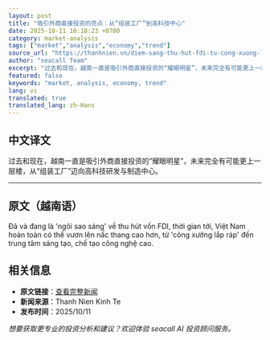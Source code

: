 ```yaml
---
layout: post
title: "吸引外商直接投资的亮点：从“组装工厂”到高科技中心"
date: 2025-10-11 16:18:23 +0700
category: market-analysis
tags: ["market","analysis","economy","trend"]
source_url: "https://thanhnien.vn/diem-sang-thu-hut-fdi-tu-cong-xuong-lap-rap-den-trung-tam-cong-nghe-cao-185251011162837418.htm"
author: "seacall Team"
excerpt: "过去和现在，越南一直是吸引外商直接投资的“耀眼明星”，未来完全有可能更上一层楼，从“组装工厂”迈向高科技研发与制造中心。..."
featured: false
keywords: "market, analysis, economy, trend"
lang: vi
translated: true
translated_lang: zh-Hans
---
```


## 中文译文

过去和现在，越南一直是吸引外商直接投资的“耀眼明星”，未来完全有可能更上一层楼，从“组装工厂”迈向高科技研发与制造中心。

---

## 原文（越南语）

Đ&atilde; v&agrave; đang l&agrave; 'ng&ocirc;i sao s&aacute;ng' về thu h&uacute;t vốn FDI, thời gian tới, Việt Nam ho&agrave;n to&agrave;n c&oacute; thể vươn l&ecirc;n nấc thang cao hơn, từ 'c&ocirc;ng xưởng lắp r&aacute;p' đến trung t&acirc;m s&aacute;ng tạo, chế tạo c&ocirc;ng nghệ cao.

## 相关信息

- **原文链接**：[查看完整新闻](https://thanhnien.vn/diem-sang-thu-hut-fdi-tu-cong-xuong-lap-rap-den-trung-tam-cong-nghe-cao-185251011162837418.htm)
- **新闻来源**：Thanh Nien Kinh Te
- **发布时间**：2025/10/11

*想要获取更专业的投资分析和建议？欢迎体验 seacall AI 投资顾问服务。*